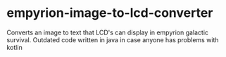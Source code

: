 # empyrion-image-to-lcd-converter
Converts an image to text that LCD's can display in empyrion galactic survival. Outdated code written in java in case anyone has problems with kotlin
